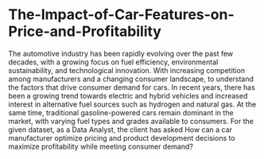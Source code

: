 # The-Impact-of-Car-Features-on-Price-and-Profitability
The automotive industry has been rapidly evolving over the past few decades, with a growing focus on fuel efficiency, environmental sustainability, and technological innovation. With increasing competition among manufacturers and a changing consumer landscape, to understand the factors that drive consumer demand for cars. 
In recent years, there has been a growing trend towards electric and hybrid vehicles and increased interest in alternative fuel sources such as hydrogen and natural gas. At the same time, traditional gasoline-powered cars remain dominant in the market, with varying fuel types and grades available to consumers.
For the given dataset, as a Data Analyst, the client has asked How can a car manufacturer optimize pricing and product development decisions to maximize profitability while meeting consumer demand?
